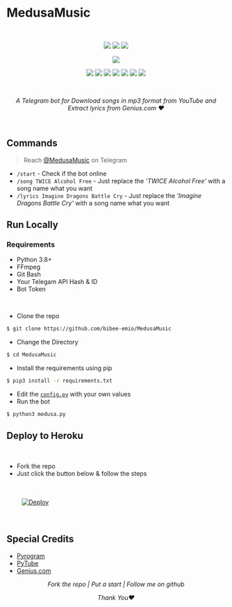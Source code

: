 # MedusaMusic

<br>

<p align="center">
<img src="https://img.shields.io/github/forks/bibee-emio/medusamusic?style=social">
<img src="https://img.shields.io/github/stars/bibee-emio/medusamusic?style=social">
<img src="https://img.shields.io/github/watchers/bibee-emio/medusamusic?style=social">
</p>
<p align="center">
<img src="src/banner.mp">
</p>

<p align="center"> 
<img src="https://img.shields.io/badge/License-GPLv3-blue.svg"> 
<img src="https://img.shields.io/badge/version-v2.3.1-important">
<img src="https://img.shields.io/pypi/pyversions/pyrogram?color=yellow">
<img src="https://img.shields.io/github/issues-raw/bibee-emio/medusamusic">
<img src="https://img.shields.io/github/issues-pr/bibee-emio/medusamusic">
<img src="https://badgen.net/github/contributors/bibee-emio/medusamusic?color=green">  
<img src="https://img.shields.io/github/last-commit/bibee-emio/medusamusic?color=blue">
</p>
<br>

<p align="center"><i>A Telegram bot for Download songs in mp3 format from YouTube and Extract lyrics from Genius.com ❤️</i></p>

<br>

## Commands 

> Reach [@MedusaMusic](https://t.me/musiicbot_bot) on Telegram

- `/start` - Check if the bot online
- `/song TWICE Alcohol Free` - Just replace the _'TWICE Alcohol Free'_ with a song name what you want
- `/lyrics Imagine Dragons Battle Cry` - Just replace the _'Imagine Dragons Battle Cry'_ with a song name what you want

## Run Locally


### Requirements

- Python 3.8+
- FFmpeg
- Git Bash
- Your Telegam API Hash & ID
- Bot Token



<br>

- Clone the repo
```sh
$ git clone https://github.com/bibee-emio/MedusaMusic
```
- Change the Directory
```sh
$ cd MedusaMusic
```
- Install the requirements using pip
```sh
$ pip3 install -r requirements.txt
```
- Edit the [`config.py`](config.py) with your own values
- Run the bot
```sh
$ python3 medusa.py
```

## Deploy to Heroku

<br>

- Fork the repo
- Just click the button below & follow the steps

<a href="https://heroku.com/deploy?template=https://github.com/bibee-emio/medusamusic">
  <img src="https://www.herokucdn.com/deploy/button.svg" alt="Deploy"
  style="padding:35px">
</a>

## Special Credits

- [Pyrogram](https://github.com/pyrogram/pyrogram)
- [PyTube](https://github.com/pytube)
- [Genius.com](https://genius.com)


<p align="center"><i>Fork the repo | Put a start | Follow me on github</i></p>
<p align="center"><i>Thank You❤️</i></p>
